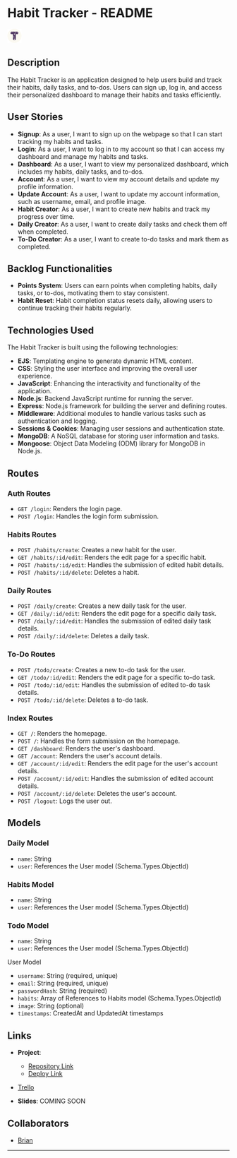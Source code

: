 # Habit Tracker - README

![Habit Tracker Logo](./public/images/favicon-32x32.png)

## Description

The Habit Tracker is an application designed to help users build and track their habits, daily tasks, and to-dos. Users can sign up, log in, and access their personalized dashboard to manage their habits and tasks efficiently.

## User Stories

- **Signup**: As a user, I want to sign up on the webpage so that I can start tracking my habits and tasks.
- **Login**: As a user, I want to log in to my account so that I can access my dashboard and manage my habits and tasks.
- **Dashboard**: As a user, I want to view my personalized dashboard, which includes my habits, daily tasks, and to-dos.
- **Account**: As a user, I want to view my account details and update my profile information.
- **Update Account**: As a user, I want to update my account information, such as username, email, and profile image.
- **Habit Creator**: As a user, I want to create new habits and track my progress over time.
- **Daily Creator**: As a user, I want to create daily tasks and check them off when completed.
- **To-Do Creator**: As a user, I want to create to-do tasks and mark them as completed.

## Backlog Functionalities

- **Points System**: Users can earn points when completing habits, daily tasks, or to-dos, motivating them to stay consistent.
- **Habit Reset**: Habit completion status resets daily, allowing users to continue tracking their habits regularly.

## Technologies Used

The Habit Tracker is built using the following technologies:

- **EJS**: Templating engine to generate dynamic HTML content.
- **CSS**: Styling the user interface and improving the overall user experience.
- **JavaScript**: Enhancing the interactivity and functionality of the application.
- **Node.js**: Backend JavaScript runtime for running the server.
- **Express**: Node.js framework for building the server and defining routes.
- **Middleware**: Additional modules to handle various tasks such as authentication and logging.
- **Sessions & Cookies**: Managing user sessions and authentication state.
- **MongoDB**: A NoSQL database for storing user information and tasks.
- **Mongoose**: Object Data Modeling (ODM) library for MongoDB in Node.js.

## Routes

### Auth Routes

- `GET /login`: Renders the login page.
- `POST /login`: Handles the login form submission.

### Habits Routes

- `POST /habits/create`: Creates a new habit for the user.
- `GET /habits/:id/edit`: Renders the edit page for a specific habit.
- `POST /habits/:id/edit`: Handles the submission of edited habit details.
- `POST /habits/:id/delete`: Deletes a habit.

### Daily Routes

- `POST /daily/create`: Creates a new daily task for the user.
- `GET /daily/:id/edit`: Renders the edit page for a specific daily task.
- `POST /daily/:id/edit`: Handles the submission of edited daily task details.
- `POST /daily/:id/delete`: Deletes a daily task.

### To-Do Routes

- `POST /todo/create`: Creates a new to-do task for the user.
- `GET /todo/:id/edit`: Renders the edit page for a specific to-do task.
- `POST /todo/:id/edit`: Handles the submission of edited to-do task details.
- `POST /todo/:id/delete`: Deletes a to-do task.

### Index Routes

- `GET /`: Renders the homepage.
- `POST /`: Handles the form submission on the homepage.
- `GET /dashboard`: Renders the user's dashboard.
- `GET /account`: Renders the user's account details.
- `GET /account/:id/edit`: Renders the edit page for the user's account details.
- `POST /account/:id/edit`: Handles the submission of edited account details.
- `POST /account/:id/delete`: Deletes the user's account.
- `POST /logout`: Logs the user out.

## Models

### Daily Model

- `name`: String
- `user`: References the User model (Schema.Types.ObjectId)

### Habits Model

- `name`: String
- `user`: References the User model (Schema.Types.ObjectId)

### Todo Model

- `name`: String
- `user`: References the User model (Schema.Types.ObjectId)

User Model

- `username`: String (required, unique)
- `email`: String (required, unique)
- `passwordHash`: String (required)
- `habits`: Array of References to Habits model (Schema.Types.ObjectId)
- `image`: String (optional)
- `timestamps`: CreatedAt and UpdatedAt timestamps

## Links

- **Project**:

  - [Repository Link](https://github.com/Jswears/habit-tracker)
  - [Deploy Link](https://habit-tracker.adaptable.app/)

- [Trello](https://trello.com/b/L11pJpO0/trackify)

- **Slides**: COMING SOON

## Collaborators

- [Brian](https://github.com/brianadams68)

---
